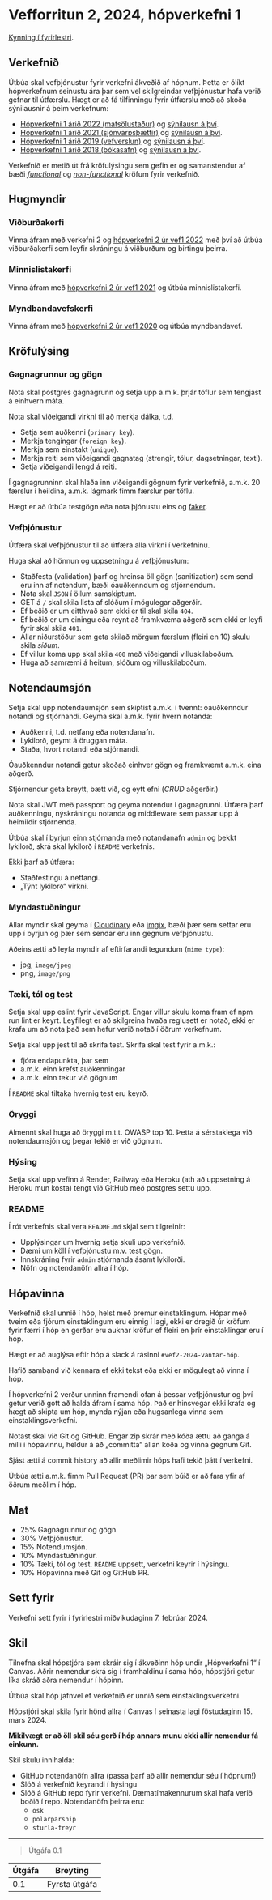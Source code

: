 # Vefforritun 2, 2024, hópverkefni 1

[Kynning í fyrirlestri](https://youtu.be/prmzOJFebFc).

## Verkefnið

Útbúa skal vefþjónustur fyrir verkefni ákveðið af hópnum. Þetta er ólíkt hópverkefnum seinustu ára þar sem vel skilgreindar vefþjónustur hafa verið gefnar til útfærslu. Hægt er að fá tilfinningu fyrir útfærslu með að skoða sýnilausnir á þeim verkefnum:

- [Hópverkefni 1 árið 2022 (matsölustaður)](https://github.com/vefforritun/vef2-2022-h1) og [sýnilausn á því](https://github.com/vefforritun/vef2-2022-h1-synilausn).
- [Hópverkefni 1 árið 2021 (sjónvarpsþættir)](https://github.com/vefforritun/vef2-2021-h1) og [sýnilausn á því](https://github.com/vefforritun/vef2-2021-h1-synilausn).
- [Hópverkefni 1 árið 2019 (vefverslun)](https://github.com/vefforritun/vef2-2019-h1) og [sýnilausn á því](https://github.com/vefforritun/vef2-2019-h1-synilausn).
- [Hópverkefni 1 árið 2018 (bókasafn)](https://github.com/vefforritun/vef2-2018-h1) og [sýnilausn á því](https://github.com/vefforritun/vef2-2018-h1-synilausn).

Verkefnið er metið út frá kröfulýsingu sem gefin er og samanstendur af bæði [_functional_](https://en.wikipedia.org/wiki/Functional_requirement) og [_non-functional_](https://en.wikipedia.org/wiki/Non-functional_requirement) kröfum fyrir verkefnið.

## Hugmyndir

### Viðburðakerfi

Vinna áfram með verkefni 2 og [hópverkefni 2 úr vef1 2022](https://github.com/vefforritun/vef1-2022-h2) með því að útbúa viðburðakerfi sem leyfir skráningu á viðburðum og birtingu þeirra.

### Minnislistakerfi

Vinna áfram með [hópverkefni 2 úr vef1 2021](https://github.com/vefforritun/vef1-2021-h2) og útbúa minnislistakerfi.

### Myndbandavefskerfi

Vinna áfram með [hópverkefni 2 úr vef1 2020](https://github.com/vefforritun/vef1-2020-h2) og útbúa myndbandavef.

## Kröfulýsing

### Gagnagrunnur og gögn

Nota skal postgres gagnagrunn og setja upp a.m.k. þrjár töflur sem tengjast á einhvern máta.

Nota skal viðeigandi virkni til að merkja dálka, t.d.

- Setja sem auðkenni (`primary key`).
- Merkja tengingar (`foreign key`).
- Merkja sem einstakt (`unique`).
- Merkja reiti sem viðeigandi gagnatag (strengir, tölur, dagsetningar, texti).
- Setja viðeigandi lengd á reiti.

Í gagnagrunninn skal hlaða inn viðeigandi gögnum fyrir verkefnið, a.m.k. 20 færslur í heildina, a.m.k. lágmark fimm færslur per töflu.

Hægt er að útbúa testgögn eða nota þjónustu eins og [faker](https://github.com/faker-js/faker).

### Vefþjónustur

Útfæra skal vefþjónustur til að útfæra alla virkni í verkefninu.

Huga skal að hönnun og uppsetningu á vefþjónustum:

- Staðfesta (validation) þarf og hreinsa öll gögn (sanitization) sem send eru inn af notendum, bæði óauðkenndum og stjórnendum.
- Nota skal `JSON` í öllum samskiptum.
- GET á `/` skal skila lista af slóðum í mögulegar aðgerðir.
- Ef beðið er um eitthvað sem ekki er til skal skila `404`.
- Ef beðið er um einingu eða reynt að framkvæma aðgerð sem ekki er leyfi fyrir skal skila `401`.
- Allar niðurstöður sem geta skilað mörgum færslum (fleiri en 10) skulu skila _síðum_.
- Ef villur koma upp skal skila `400` með viðeigandi villuskilaboðum.
- Huga að samræmi á heitum, slóðum og villuskilaboðum.

## Notendaumsjón

Setja skal upp notendaumsjón sem skiptist a.m.k. í tvennt: óauðkenndur notandi og stjórnandi. Geyma skal a.m.k. fyrir hvern notanda:

- Auðkenni, t.d. netfang eða notendanafn.
- Lykilorð, geymt á öruggan máta.
- Staða, hvort notandi eða stjórnandi.

Óauðkenndur notandi getur skoðað einhver gögn og framkvæmt a.m.k. eina aðgerð.

Stjórnendur geta breytt, bætt við, og eytt efni (_CRUD_ aðgerðir.)

Nota skal JWT með passport og geyma notendur i gagnagrunni. Útfæra þarf auðkenningu, nýskráningu notanda og middleware sem passar upp á heimildir stjórnenda.

Útbúa skal í byrjun einn stjórnanda með notandanafn `admin` og þekkt lykilorð, skrá skal lykilorð í `README` verkefnis.

Ekki þarf að útfæra:

- Staðfestingu á netfangi.
- „Týnt lykilorð“ virkni.

### Myndastuðningur

Allar myndir skal geyma í [Cloudinary](https://cloudinary.com/) eða [imgix](https://imgix.com/), bæði þær sem settar eru upp í byrjun og þær sem sendar eru inn gegnum vefþjónustu.

Aðeins ætti að leyfa myndir af eftirfarandi tegundum (`mime type`):

- jpg, `image/jpeg`
- png, `image/png`

### Tæki, tól og test

Setja skal upp eslint fyrir JavaScript. Engar villur skulu koma fram ef npm run lint er keyrt. Leyfilegt er að skilgreina hvaða reglusett er notað, ekki er krafa um að nota það sem hefur verið notað í öðrum verkefnum.

Setja skal upp jest til að skrifa test. Skrifa skal test fyrir a.m.k.:

- fjóra endapunkta, þar sem
- a.m.k. einn krefst auðkenningar
- a.m.k. einn tekur við gögnum

Í `README` skal tiltaka hvernig test eru keyrð.

### Öryggi

Almennt skal huga að öryggi m.t.t. OWASP top 10. Þetta á sérstaklega við notendaumsjón og þegar tekið er við gögnum.

### Hýsing

Setja skal upp vefinn á Render, Railway eða Heroku (ath að uppsetning á Heroku mun kosta) tengt við GitHub með postgres settu upp.

### README

Í rót verkefnis skal vera `README.md` skjal sem tilgreinir:

- Upplýsingar um hvernig setja skuli upp verkefnið.
- Dæmi um köll í vefþjónustu m.v. test gögn.
- Innskráning fyrir `admin` stjórnanda ásamt lykilorði.
- Nöfn og notendanöfn allra í hóp.

## Hópavinna

Verkefnið skal unnið í hóp, helst með þremur einstaklingum. Hópar með tveim eða fjórum einstaklingum eru einnig í lagi, ekki er dregið úr kröfum fyrir færri í hóp en gerðar eru auknar kröfur ef fleiri en þrír einstaklingar eru í hóp.

Hægt er að auglýsa eftir hóp á slack á rásinni `#vef2-2024-vantar-hóp`.

Hafið samband við kennara ef ekki tekst eða ekki er mögulegt að vinna í hóp.

Í hópverkefni 2 verður unninn framendi ofan á þessar vefþjónustur og því getur verið gott að halda áfram í sama hóp. Það er hinsvegar ekki krafa og hægt að skipta um hóp, mynda nýjan eða hugsanlega vinna sem einstaklingsverkefni.

Notast skal við Git og GitHub. Engar zip skrár með kóða ættu að ganga á milli í hópavinnu, heldur á að „committa“ allan kóða og vinna gegnum Git.

Sjást ætti á commit history að allir meðlimir hóps hafi tekið þátt í verkefni.

Útbúa ætti a.m.k. fimm Pull Request (PR) þar sem búið er að fara yfir af öðrum meðlim í hóp.

## Mat

- 25% Gagnagrunnur og gögn.
- 30% Vefþjónustur.
- 15% Notendumsjón.
- 10% Myndastuðningur.
- 10% Tæki, tól og test. `README` uppsett, verkefni keyrir í hýsingu.
- 10% Hópavinna með Git og GitHub PR.

## Sett fyrir

Verkefni sett fyrir í fyrirlestri miðvikudaginn 7. febrúar 2024.

## Skil

Tilnefna skal hópstjóra sem skráir sig í ákveðinn hóp undir „Hópverkefni 1“ í Canvas. Aðrir nemendur skrá sig í framhaldinu í sama hóp, hópstjóri getur líka skráð aðra nemendur í hópinn.

Útbúa skal hóp jafnvel ef verkefnið er unnið sem einstaklingsverkefni.

Hópstjóri skal skila fyrir hönd allra í Canvas í seinasta lagi föstudaginn 15. mars 2024.

**Mikilvægt er að öll skil séu gerð í hóp annars munu ekki allir nemendur fá einkunn.**

Skil skulu innihalda:

- GitHub notendanöfn allra (passa þarf að allir nemendur séu í hópnum!)
- Slóð á verkefnið keyrandi í hýsingu
- Slóð á GitHub repo fyrir verkefni. Dæmatímakennurum skal hafa verið boðið í repo. Notendanöfn þeirra eru:
  - `osk`
  - `polarparsnip`
  - `sturla-freyr`

---

> Útgáfa 0.1

| Útgáfa | Breyting      |
| ------ | ------------- |
| 0.1    | Fyrsta útgáfa |
